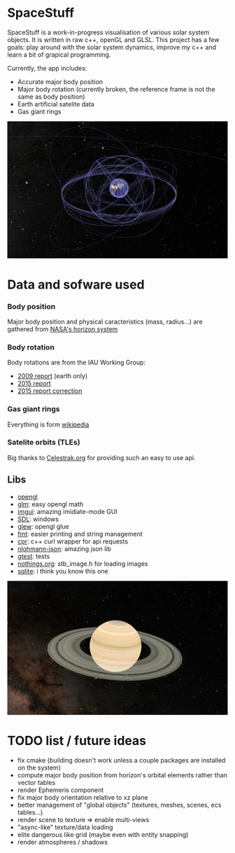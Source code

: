 # SpaceStuff

SpaceStuff is a work-in-progress visualisation of various solar system objects. It is written in raw c++, openGL and GLSL. This project has a few goals: play around with the solar system dynamics, improve my c++ and learn a bit of grapical programming.

Currently, the app includes:
 - Accurate major body position
 - Major body rotation (currently broken, the reference frame is not the same as body position)
 - Earth artificial satelite data
 - Gas giant rings

![look how cool it looks!](https://github.com/Hybanos/SpaceStuff/blob/master/assets/github/readme_earth.png)

# Data and sofware used

### Body position
Major body position and physical caracteristics (mass, radius...) are gathered from [NASA's horizon system](https://ssd.jpl.nasa.gov/horizons/)

### Body rotation
Body rotations are from the IAU Working Group:
 - [2009 report](https://apps.dtic.mil/sti/tr/pdf/ADA538254.pdf) (earth only) 
 - [2015 report](https://www.usgs.gov/publications/report-iau-working-group-cartographic-coordinates-and-rotational-elements-2015)
 - [2015 report correction](https://link.springer.com/content/pdf/10.1007/s10569-019-9925-1.pdf)

### Gas giant rings
Everything is form [wikipedia](https://en.wikipedia.org/wiki/Ring_system)

### Satelite orbits (TLEs)
Big thanks to [Celestrak.org](https://celestrak.org/) for providing such an easy to use api.

## Libs
 - [opengl](https://www.opengl.org/)
 - [glm](https://github.com/g-truc/glm): easy opengl math
 - [imgui](https://github.com/ocornut/imgui): amazing imidiate-mode GUI
 - [SDL](https://github.com/libsdl-org/SDL): windows
 - [glew](https://github.com/nigels-com/glew): opengl glue
 - [fmt](https://github.com/fmtlib/fmt ): easier printing and string management
 - [cpr](https://github.com/libcpr/cpr.git): c++ curl wrapper for api requests
 - [nlohmann-json](https://github.com/nlohmann/json.git): amazing json lib
 - [gtest](https://github.com/google/googletest.git): tests
 - [nothings.org](https://nothings.org/stb): stb_image.h for loading images
 - [sqlite](https://sqlite.org/): i think you know this one


![look how cool it looks!](https://github.com/Hybanos/SpaceStuff/blob/master/assets/github/readme_saturn.png)

# TODO list / future ideas
 - fix cmake (building doesn't work unless a couple packages are installed on the system)
 - compute major body position from horizon's orbital elements rather than vector tables
 - render Ephemeris component 
 - fix major body orientation relative to xz plane
 - better management of "global objects" (textures, meshes, scenes, ecs tables...)
 - render scene to texture => enable multi-views
 - "async-like" texture/data loading
 - elite dangerous like grid (maybe even with entity snapping)
 - render atmospheres / shadows